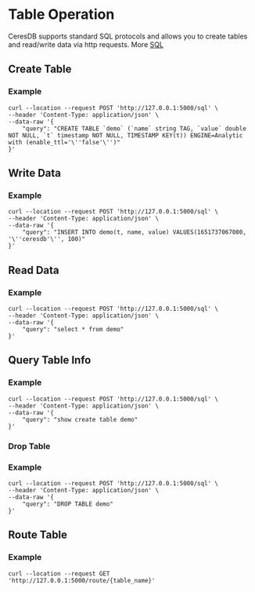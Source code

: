 # Table Operation

CeresDB supports standard SQL protocols and allows you to create tables and read/write data via http requests. More [SQL](../sql/README.md)

## Create Table

### Example

```shell
curl --location --request POST 'http://127.0.0.1:5000/sql' \
--header 'Content-Type: application/json' \
--data-raw '{
    "query": "CREATE TABLE `demo` (`name` string TAG, `value` double NOT NULL, `t` timestamp NOT NULL, TIMESTAMP KEY(t)) ENGINE=Analytic with (enable_ttl='\''false'\'')"
}'
```

## Write Data

### Example

```shell
curl --location --request POST 'http://127.0.0.1:5000/sql' \
--header 'Content-Type: application/json' \
--data-raw '{
    "query": "INSERT INTO demo(t, name, value) VALUES(1651737067000, '\''ceresdb'\'', 100)"
}'
```

## Read Data

### Example

```shell
curl --location --request POST 'http://127.0.0.1:5000/sql' \
--header 'Content-Type: application/json' \
--data-raw '{
    "query": "select * from demo"
}'
```

## Query Table Info

### Example

```shell
curl --location --request POST 'http://127.0.0.1:5000/sql' \
--header 'Content-Type: application/json' \
--data-raw '{
    "query": "show create table demo"
}'
```

### Drop Table

### Example

```shell
curl --location --request POST 'http://127.0.0.1:5000/sql' \
--header 'Content-Type: application/json' \
--data-raw '{
    "query": "DROP TABLE demo"
}'
```

## Route Table

### Example

```shell
curl --location --request GET 'http://127.0.0.1:5000/route/{table_name}'
```
